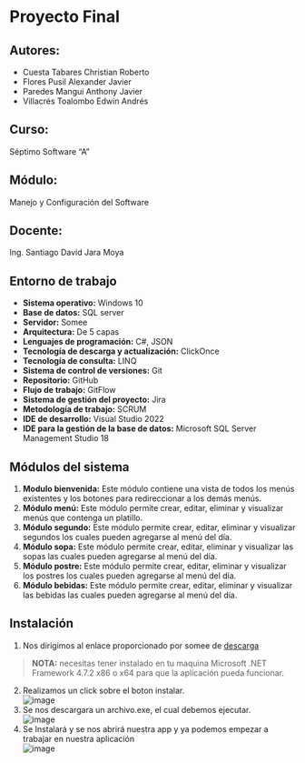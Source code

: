 # Proyecto Final
## Autores:
* Cuesta Tabares Christian Roberto
* Flores Pusil Alexander Javier
* Paredes Mangui Anthony Javier
* Villacrés Toalombo Edwin Andrés
## Curso:
Séptimo Software “A”
## Módulo:
Manejo y Configuración del Software
## Docente:
Ing. Santiago David Jara Moya
## Entorno de trabajo
* **Sistema operativo:** Windows 10
* **Base de datos:** SQL server
* **Servidor:**	Somee
* **Arquitectura:** De 5 capas
* **Lenguajes de programación:** C#, JSON
* **Tecnología de descarga y actualización:**	ClickOnce
* **Tecnología de consulta:** LINQ
* **Sistema de control de versiones:** Git
* **Repositorio:** GitHub 
* **Flujo de trabajo:**	GitFlow
* **Sistema de gestión del proyecto:** Jira
* **Metodología de trabajo:**	SCRUM
* **IDE de desarrollo:**	Visual Studio 2022
* **IDE para la gestión de la base de datos:**	Microsoft SQL Server Management Studio 18
## Módulos del sistema
1. **Modulo bienvenida:** Este módulo contiene una vista de todos los menús existentes y los botones para redireccionar a los demás menús.
2. **Módulo menú:** Este módulo permite crear, editar, eliminar y visualizar menús que contenga un platillo.
3. **Módulo segundo:** Este módulo permite crear, editar, eliminar y visualizar segundos los cuales pueden agregarse al menú del día.
4. **Módulo sopa:** Este módulo permite crear, editar, eliminar y visualizar las sopas las cuales pueden agregarse al menú del día.
5. **Módulo postre:** Este módulo permite crear, editar, eliminar y visualizar los postres los cuales pueden agregarse al menú del día.
6. **Módulo bebidas:** Este módulo permite crear, editar, eliminar y visualizar las bebidas las cuales pueden agregarse al menú del día.
## Instalación
1. Nos dirigimos al enlace proporcionado por somee de [descarga](http://www.proyectofinal1.somee.com/publish.htm)
> **NOTA:** necesitas tener instalado en tu maquina Microsoft .NET Framework 4.7.2 x86 o x64 para que la aplicación pueda funcionar.  <br>
2. Realizamos un click sobre el boton instalar.  <br>
![image](https://user-images.githubusercontent.com/68314230/151983307-1c521de6-10d4-4612-b3ea-645cdb67ae27.png)
3. Se nos descargara un archivo.exe, el cual debemos ejecutar.  <br>
![image](https://user-images.githubusercontent.com/68314230/151981080-1730908f-33c8-4cb3-8356-d9f38665f207.png)
4. Se Instalará y se nos abrirá nuestra app y ya podemos empezar a trabajar en nuestra aplicación   <br>
![image](https://user-images.githubusercontent.com/68314230/151981599-416e95e3-6167-491e-8022-d12c8fce12dd.png)
